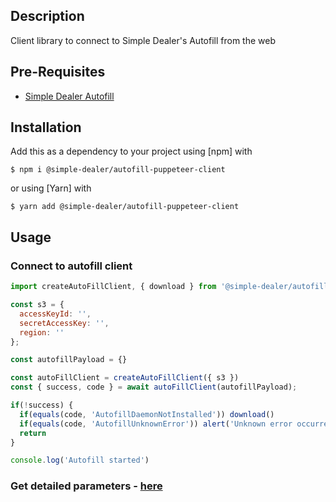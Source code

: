 ## Description
Client library to connect to Simple Dealer's Autofill from the web

## Pre-Requisites
- [Simple Dealer Autofill](https://github.com/simpledealer/autofill-daemon/releases/download/v0.1.0/Simple.Dealer.Autofill-0.1.0.dmg)


## Installation

Add this as a dependency to your project using [npm] with

```
$ npm i @simple-dealer/autofill-puppeteer-client
```

or using [Yarn] with

```
$ yarn add @simple-dealer/autofill-puppeteer-client
```

## Usage


### Connect to autofill client

```js
import createAutoFillClient, { download } from '@simple-dealer/autofill-puppeteer-client'

const s3 = { 
  accessKeyId: '',
  secretAccessKey: '',
  region: ''
};

const autofillPayload = {}

const autoFillClient = createAutoFillClient({ s3 })
const { success, code } = await autoFillClient(autofillPayload);

if(!success) {
  if(equals(code, 'AutofillDaemonNotInstalled')) download()
  if(equals(code, 'AutofillUnknownError')) alert('Unknown error occurred')
  return
}

console.log('Autofill started')
```

### Get detailed parameters - [here](https://www.notion.so/simpledealer/Autofill-Puppeteer-Client-53aa3fa94d9a4e858cac861b567a1779)